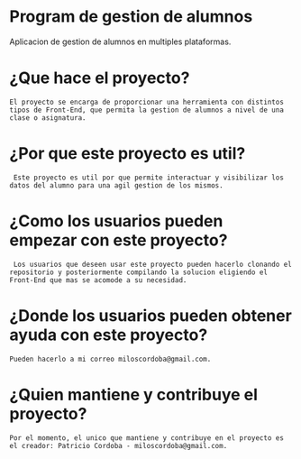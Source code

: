 # Program de gestion de alumnos
Aplicacion de gestion de alumnos en multiples plataformas.

# ¿Que hace el proyecto?
    
    El proyecto se encarga de proporcionar una herramienta con distintos tipos de Front-End, que permita la gestion de alumnos a nivel de una clase o asignatura.
    
# ¿Por que este proyecto es util?
    
     Este proyecto es util por que permite interactuar y visibilizar los datos del alumno para una agil gestion de los mismos.
    
# ¿Como los usuarios pueden empezar con este proyecto?
    
     Los usuarios que deseen usar este proyecto pueden hacerlo clonando el repositorio y posteriormente compilando la solucion eligiendo el Front-End que mas se acomode a su necesidad.
    
# ¿Donde los usuarios pueden obtener ayuda con este proyecto?
    
    Pueden hacerlo a mi correo miloscordoba@gmail.com.
    
# ¿Quien mantiene y contribuye el proyecto?
    
    Por el momento, el unico que mantiene y contribuye en el proyecto es el creador: Patricio Cordoba - miloscordoba@gmail.com.
